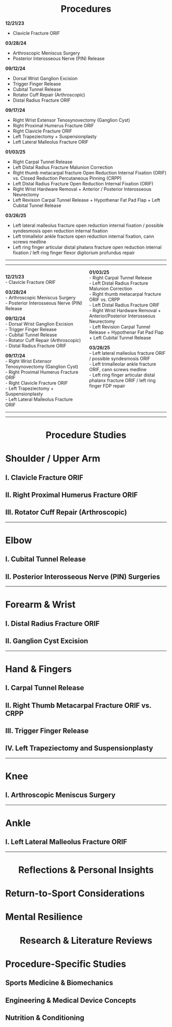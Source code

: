 
# <h1 style="text-align: center;">Procedures</h1>

**12/21/23**
- Clavicle Fracture ORIF

**03/28/24**
- Arthroscopic Meniscus Surgery
- Posterior Interosseous Nerve (PIN) Release

**09/12/24**
- Dorsal Wrist Ganglion Excision 
- Trigger Finger Release
- Cubital Tunnel Release
- Rotator Cuff Repair (Arthroscopic)
- Distal Radius Fracture ORIF

**09/17/24**
- Right Wrist Extensor Tenosynovectomy (Ganglion Cyst)
- Right Proximal Humerus Fracture ORIF
- Right Clavicle Fracture ORIF
- Left Trapeziectomy + Suspensionplasty
- Left Lateral Malleolus Fracture ORIF

**01/03/25**
- Right Carpal Tunnel Release
- Left Distal Radius Fracture Malunion Correction
- Right thumb metacarpal fracture Open Reduction Internal Fixation (ORIF) vs. Closed Reduction Percutaneous Pinning (CRPP)
- Left Distal Radius Fracture Open Reduction Internal Fixation (ORIF)
- Right Wrist Hardware Removal + Anterior / Posterior Interosseous Neurectomy
- Left Revision Carpal Tunnel Release + Hypothenar Fat Pad Flap + Left Cubital Tunnel Release

**03/26/25**
- Left lateral malleolus fracture open reduction internal fixation / possible syndesmosis open reduction internal fixation
- Left trimallelor ankle fracture open reduction internal fixation, cann screws medline
- Left ring finger articular distal phalanx fracture open reduction internal fixation / left ring finger flexor digitorium profundus repair
---
---

<html lang="en">
<head>
  <meta charset="UTF-8">
  <title>Notes in Two Columns</title>
  <style>
    .notes {
      column-count: 2;
      column-gap: 20px; /* space between columns */
    }
    .notes p {
      break-inside: avoid;
      margin-bottom: 1em;
    }
  </style>
</head>
<body>
  <div class="notes">
    <p><strong>12/21/23</strong><br>
      - Clavicle Fracture ORIF</p>
    <p><strong>03/28/24</strong><br>
      - Arthroscopic Meniscus Surgery<br>
      - Posterior Interosseous Nerve (PIN) Release</p>
    <p><strong>09/12/24</strong><br>
      - Dorsal Wrist Ganglion Excision<br>
      - Trigger Finger Release<br>
      - Cubital Tunnel Release<br>
      - Rotator Cuff Repair (Arthroscopic)<br>
      - Distal Radius Fracture ORIF</p>
    <p><strong>09/17/24</strong><br>
      - Right Wrist Extensor Tenosynovectomy (Ganglion Cyst)<br>
      - Right Proximal Humerus Fracture ORIF<br>
      - Right Clavicle Fracture ORIF<br>
      - Left Trapeziectomy + Suspensionplasty<br>
      - Left Lateral Malleolus Fracture ORIF</p>
    <p><strong>01/03/25</strong><br>
      - Right Carpal Tunnel Release<br>
      - Left Distal Radius Fracture Malunion Correction<br>
      - Right thumb metacarpal fracture ORIF vs. CRPP<br>
      - Left Distal Radius Fracture ORIF<br>
      - Right Wrist Hardware Removal + Anterior/Posterior Interosseous Neurectomy<br>
      - Left Revision Carpal Tunnel Release + Hypothenar Fat Pad Flap + Left Cubital Tunnel Release</p>
    <p><strong>03/26/25</strong><br>
      - Left lateral malleolus fracture ORIF / possible syndesmosis ORIF<br>
      - Left trimalleolar ankle fracture ORIF, cann screws medline<br>
      - Left ring finger articular distal phalanx fracture ORIF / left ring finger FDP repair</p>
  </div>
</body>
</html>

---
---

# <h1 style="text-align: center;">Procedure Studies </h1>

# Shoulder / Upper Arm

## I. Clavicle Fracture ORIF

## II. Right Proximal Humerus Fracture ORIF

## III. Rotator Cuff Repair (Arthroscopic)

---

# Elbow

## I. Cubital Tunnel Release

## II. Posterior Interosseous Nerve (PIN) Surgeries

---

# Forearm & Wrist

## I. Distal Radius Fracture ORIF

## II. Ganglion Cyst Excision

---

# Hand & Fingers

## I. Carpal Tunnel Release

## II. Right Thumb Metacarpal Fracture ORIF vs. CRPP

## III. Trigger Finger Release

## IV. Left Trapeziectomy and Suspensionplasty

---

# Knee

## I. Arthroscopic Meniscus Surgery

---

# Ankle

## I. Left Lateral Malleolus Fracture ORIF

---
# <h1 style="text-align: center;">Reflections & Personal Insights</h1>

# Return-to-Sport Considerations

# Mental Resilience

# <h1 style="text-align: center;">Research & Literature Reviews</h1>

# Procedure-Specific Studies

## Sports Medicine & Biomechanics

## Engineering & Medical Device Concepts

## Nutrition & Conditioning
